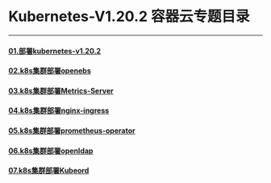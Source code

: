 
# Kubernetes-V1.20.2  容器云专题目录

-------------

#### [01.部署kubernetes-v1.20.2](K8s-v1.20.2/部署kubernetes-v1.20.2)

#### [02.k8s集群部署openebs](K8s-v1.20.2/部署openebs)

#### [03.k8s集群部署Metrics-Server](K8s-v1.20.2/部署Metrics-Server)

#### [04.k8s集群部署nginx-ingress](K8s-v1.20.2/部署nginx-ingress)

#### [05.k8s集群部署prometheus-operator](K8s-v1.20.2/部署prometheus-operator)

#### [06.k8s集群部署openldap](K8s-v1.20.2/部署openldap)

#### [07.k8s集群部署Kubeord](K8s-v1.20.2/部署Kubeord)

